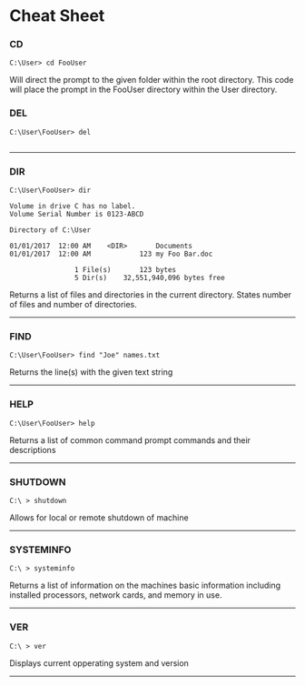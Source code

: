 # Cheat Sheet

### CD

```
C:\User> cd FooUser
```

Will direct the prompt to the given folder within the root directory. This code will place the prompt in the FooUser directory within the User directory.
 
### DEL

```
C:\User\FooUser> del


```

__________________________________

### DIR

```
C:\User\FooUser> dir

Volume in drive C has no label.
Volume Serial Number is 0123-ABCD

Directory of C:\User

01/01/2017	12:00 AM 	<DIR>		Documents
01/01/2017	12:00 AM 			123	my Foo Bar.doc

				1 File(s) 		123 bytes
				5 Dir(s)  	32,551,940,096 bytes free
```

Returns a list of files and directories in the current directory. States number of files and number of directories. 

____________________________________

### FIND

```
C:\User\FooUser> find "Joe" names.txt
```

Returns the line(s) with the given text string

_____________________________________

### HELP

```
C:\User\FooUser> help

``` 

Returns a list of common command prompt commands and their descriptions

____________________________________

### SHUTDOWN

```
C:\ > shutdown
```

Allows for local or remote shutdown of machine

_____________________________________

### SYSTEMINFO

```
C:\ > systeminfo

```

Returns a list of information on the machines basic information including installed processors, network cards, and memory in use.

____________________________________

### VER

```
C:\ > ver
```

Displays current opperating system and version

_____________________________________
